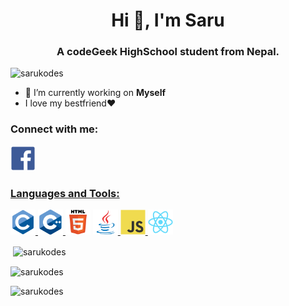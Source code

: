 <h1 align="center">Hi 👋, I'm Saru</h1>
<h3 align="center">A codeGeek HighSchool student from Nepal.</h3>

<p align="left"> <img src="https://komarev.com/ghpvc/?username=sarukodes&label=Profile%20views&color=0e75b6&style=flat" alt="sarukodes" /> </p>

- 🔭 I’m currently working on **Myself**
- I love my bestfriend❤️


<h3 align="left">Connect with me:</h3>
<a href="https://www.facebook.com/saru.koirala.140/" target="_blank" rel="noreferrer"> <img src="https://raw.githubusercontent.com/devicons/devicon/master/icons/facebook/facebook-original.svg" alt="c" width="40" height="40"/> 
 
 
<p align="left">
</p>

<h3 align="left">Languages and Tools:</h3>
<p align="left"> <a href="https://www.cprogramming.com/" target="_blank" rel="noreferrer"> <img src="https://raw.githubusercontent.com/devicons/devicon/master/icons/c/c-original.svg" alt="c" width="40" height="40"/> </a> <a href="https://www.w3schools.com/cpp/" target="_blank" rel="noreferrer"> <img src="https://raw.githubusercontent.com/devicons/devicon/master/icons/cplusplus/cplusplus-original.svg" alt="cplusplus" width="40" height="40"/> </a> <a href="https://www.w3.org/html/" target="_blank" rel="noreferrer"> <img src="https://raw.githubusercontent.com/devicons/devicon/master/icons/html5/html5-original-wordmark.svg" alt="html5" width="40" height="40"/></a> 
</a> <a href="https://www.java.com" target="_blank" rel="noreferrer"> <img src="https://raw.githubusercontent.com/devicons/devicon/master/icons/java/java-original.svg" alt="java" width="40" height="40"/> </a> <a href="https://www.java.com" target="_blank" rel="noreferrer"> <img src="https://raw.githubusercontent.com/devicons/devicon/master/icons/javascript/javascript-original.svg" alt="javascript" width="40" height="40"/> </a> <a href="https://www.java.com" target="_blank" rel="noreferrer"> <img src="https://raw.githubusercontent.com/devicons/devicon/master/icons/react/react-original.svg" alt="react" width="40" height="40"/> </a> 

<p>&nbsp;<img align="center" src="https://github-readme-stats.vercel.app/api?username=sarukodes&show_icons=true&locale=en" alt="sarukodes" /></p>

<p><img align="center" src="https://github-readme-streak-stats.herokuapp.com/?user=sarukodes&" alt="sarukodes" /></p>
<p><img align="left" src="https://github-readme-stats.vercel.app/api/top-langs?username=sarukodes&show_icons=true&locale=en&layout=compact" alt="sarukodes" /></p>
